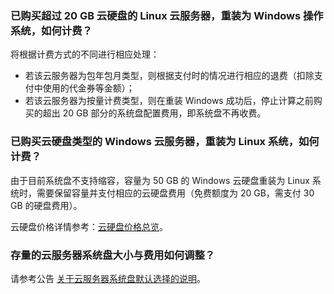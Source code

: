 ### 已购买超过 20 GB 云硬盘的 Linux 云服务器，重装为 Windows 操作系统，如何计费？

将根据计费方式的不同进行相应处理：

- 若该云服务器为包年包月类型，则根据支付时的情况进行相应的退费（扣除支付中使用的代金券等金额）；
- 若该云服务器为按量计费类型，则在重装 Windows 成功后，停止计算之前购买的超出 20 GB 部分的系统盘配置费用，即系统盘不再收费。

### 已购买云硬盘类型的 Windows 云服务器，重装为 Linux 系统，如何计费？

由于目前系统盘不支持缩容，容量为 50 GB 的 Windows 云硬盘重装为 Linux 系统时，需要保留容量并支付相应的云硬盘费用（免费额度为 20 GB，需支付 30 GB 的硬盘费用）。

云硬盘价格详情参考：[云硬盘价格总览](http://tcecqpoc.fsphere.cn/document/product/362/2413)。

### 存量的云服务器系统盘大小与费用如何调整？

请参考公告 [关于云服务器系统盘默认选择的说明](http://tcecqpoc.fsphere.cn/document/product/213/6398?)。